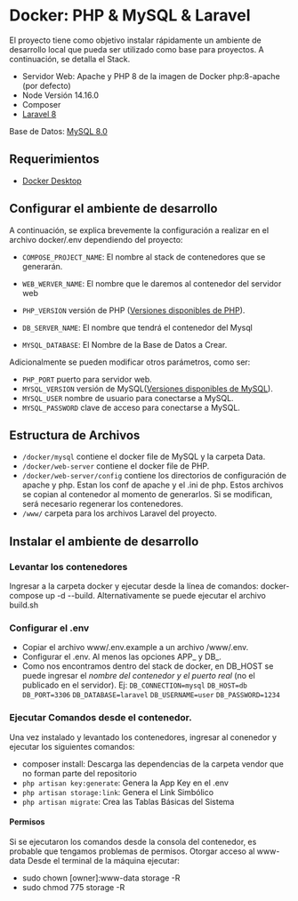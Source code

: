 # Docker: PHP & MySQL & Laravel
El proyecto tiene como objetivo instalar rápidamente un ambiente de desarrollo local que pueda ser utilizado como base para proyectos. A continuación, se detalla el Stack.

* Servidor Web: Apache y PHP 8 de la imagen de Docker php:8-apache (por defecto)
* Node Versión 14.16.0
* Composer
* [Laravel 8](https://laravel.com/docs/8.x/)

Base de Datos: [MySQL 8.0](https://www.mysql.com/)

## Requerimientos
* [Docker Desktop](https://www.docker.com/products/docker-desktop)

## Configurar el ambiente de desarrollo

A continuación, se explica brevemente la configuración a realizar en el archivo docker/.env dependiendo del proyecto:

* `COMPOSE_PROJECT_NAME`: El nombre al stack de contenedores que se generarán.

* `WEB_WERVER_NAME`: El nombre que le daremos al contenedor del servidor web

* `PHP_VERSION` versión de PHP ([Versiones disponibles de PHP](https://github.com/docker-library/docs/blob/master/php/README.md#supported-tags-and-respective-dockerfile-links)).

* `DB_SERVER_NAME`: El nombre que tendrá el contenedor del Mysql

* `MYSQL_DATABASE`: El Nombre de la Base de Datos a Crear.


Adicionalmente se pueden modificar otros parámetros, como ser:
* `PHP_PORT` puerto para servidor web.
* `MYSQL_VERSION` versión de MySQL([Versiones disponibles de MySQL](https://hub.docker.com/_/mysql)).
* `MYSQL_USER` nombre de usuario para conectarse a MySQL.
* `MYSQL_PASSWORD` clave de acceso para conectarse a MySQL.

## Estructura de Archivos

* `/docker/mysql` contiene el docker file de MySQL y la carpeta Data.
* `/docker/web-server` contiene el docker file de PHP.
* `/docker/web-server/config` contiene los directorios de configuración de apache y php. Estan los conf de apache y el .ini de php. Estos archivos se copian al contenedor al momento de generarlos. Si se modifican, será necesario regenerar los contenedores.
* `/www/` carpeta para los archivos Laravel del proyecto.

## Instalar el ambiente de desarrollo

### Levantar los contenedores
Ingresar a la carpeta docker y ejecutar desde la línea de comandos: docker-compose up -d --build. Alternativamente se puede ejecutar el archivo build.sh

### Configurar el .env
* Copiar el archivo www/.env.example a un archivo /www/.env. 
* Configurar el .env. Al menos las opciones APP_ y DB_.
* Como nos encontramos dentro del stack de docker, en DB_HOST se puede ingresar el _nombre del contenedor y el puerto real_ (no el publicado en el servidor).
  Ej:
  `DB_CONNECTION=mysql`
  `DB_HOST=db`
  `DB_PORT=3306`
  `DB_DATABASE=laravel`
  `DB_USERNAME=user`
  `DB_PASSWORD=1234`

### Ejecutar Comandos desde el contenedor.
Una vez instalado y levantado los contenedores, ingresar al conenedor y ejecutar los siguientes comandos:
* composer install: Descarga las dependencias de la carpeta vendor que no forman parte del repositorio
* `php artisan key:generate`: Genera la App Key en el .env
* `php artisan storage:link`: Genera el Link Simbólico
* `php artisan migrate`: Crea las Tablas Básicas del Sistema

#### Permisos
Si se ejecutaron los comandos desde la consola del contenedor, es probable que tengamos problemas de permisos. Otorgar acceso al www-data 
Desde el terminal de la máquina ejecutar:
* sudo chown [owner]:www-data storage -R
* sudo chmod 775 storage -R


